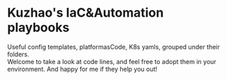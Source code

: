 # Kuzhao's IaC&Automation playbooks
Useful config templates, platformasCode, K8s yamls, grouped under their folders.  
Welcome to take a look at code lines, and feel free to adopt them in your environment. And happy for me if they help you out!
